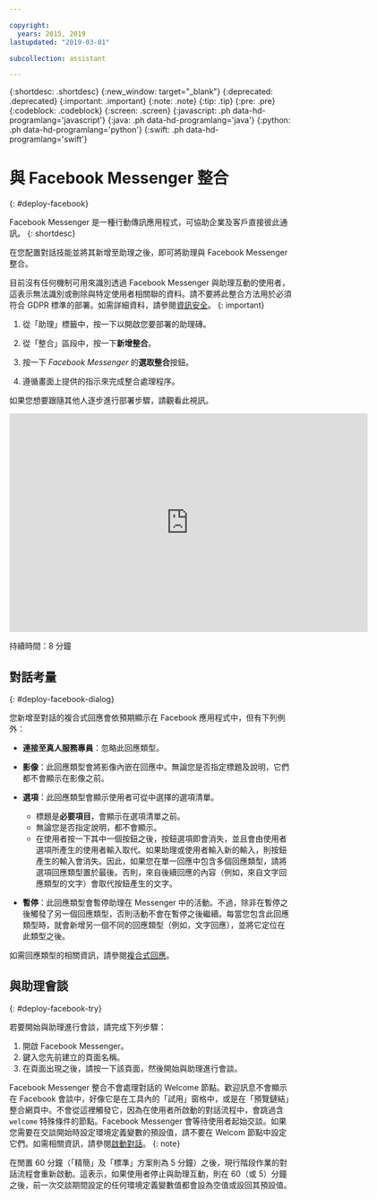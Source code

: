 ```yaml
---

copyright:
  years: 2015, 2019
lastupdated: "2019-03-01"

subcollection: assistant

---
```


{:shortdesc: .shortdesc}
{:new_window: target="_blank"}
{:deprecated: .deprecated}
{:important: .important}
{:note: .note}
{:tip: .tip}
{:pre: .pre}
{:codeblock: .codeblock}
{:screen: .screen}
{:javascript: .ph data-hd-programlang='javascript'}
{:java: .ph data-hd-programlang='java'}
{:python: .ph data-hd-programlang='python'}
{:swift: .ph data-hd-programlang='swift'}

# 與 Facebook Messenger 整合
{: #deploy-facebook}

Facebook Messenger 是一種行動傳訊應用程式，可協助企業及客戶直接彼此通訊。
{: shortdesc}

在您配置對話技能並將其新增至助理之後，即可將助理與 Facebook Messenger 整合。

目前沒有任何機制可用來識別透過 Facebook Messenger 與助理互動的使用者，這表示無法識別或刪除與特定使用者相關聯的資料。請不要將此整合方法用於必須符合 GDPR 標準的部署。如需詳細資料，請參閱[資訊安全](/docs/services/assistant?topic=assistant-information-security)。
{: important}

1.  從「助理」標籤中，按一下以開啟您要部署的助理磚。

1.  從「整合」區段中，按一下**新增整合**。

1.  按一下 *Facebook Messenger* 的**選取整合**按鈕。

1.  遵循畫面上提供的指示來完成整合處理程序。

如果您想要跟隨其他人逐步進行部署步驟，請觀看此視訊。

<iframe class="embed-responsive-item" id="youtubeplayer" title="逐步進行 Facebook 部署步驟" type="text/html" width="640" height="390" src="https://www.youtube.com/embed/8o-FFU5sYNM?rel=0" frameborder="0" webkitallowfullscreen mozallowfullscreen allowfullscreen> </iframe>

持續時間：8 分鐘

## 對話考量
{: #deploy-facebook-dialog}

您新增至對話的複合式回應會依預期顯示在 Facebook 應用程式中，但有下列例外：

- **連接至真人服務專員**：忽略此回應類型。

- **影像**：此回應類型會將影像內嵌在回應中。無論您是否指定標題及說明，它們都不會顯示在影像之前。

- **選項**：此回應類型會顯示使用者可從中選擇的選項清單。

  - 標題是**必要項目**，會顯示在選項清單之前。
  - 無論您是否指定說明，都不會顯示。
  - 在使用者按一下其中一個按鈕之後，按鈕選項即會消失，並且會由使用者選項所產生的使用者輸入取代。如果助理或使用者輸入新的輸入，則按鈕產生的輸入會消失。因此，如果您在單一回應中包含多個回應類型，請將選項回應類型置於最後。否則，來自後續回應的內容（例如，來自文字回應類型的文字）會取代按鈕產生的文字。

- **暫停**：此回應類型會暫停助理在 Messenger 中的活動。不過，除非在暫停之後觸發了另一個回應類型，否則活動不會在暫停之後繼續。每當您包含此回應類型時，就會新增另一個不同的回應類型（例如，文字回應），並將它定位在此類型之後。

如需回應類型的相關資訊，請參閱[複合式回應](/docs/services/assistant?topic=assistant-dialog-overview#dialog-overview-multimedia)。

## 與助理會談
{: #deploy-facebook-try}

若要開始與助理進行會談，請完成下列步驟：

1.  開啟 Facebook Messenger。
1.  鍵入您先前建立的頁面名稱。
1.  在頁面出現之後，請按一下該頁面，然後開始與助理進行會談。

Facebook Messenger 整合不會處理對話的 Welcome 節點。歡迎訊息不會顯示在 Facebook 會談中，好像它是在工具內的「試用」窗格中，或是在「預覽鏈結」整合網頁中。不會從這裡觸發它，因為在使用者所啟動的對話流程中，會跳過含 `welcome` 特殊條件的節點。Facebook Messenger 會等待使用者起始交談。如果您需要在交談開始時設定環境定義變數的預設值，請不要在 Welcom 節點中設定它們。如需相關資訊，請參閱[啟動對話](/docs/services/assistant?topic=assistant-dialog-start)。
{: note}

在閒置 60 分鐘（「精簡」及「標準」方案則為 5 分鐘）之後，現行階段作業的對話流程會重新啟動。這表示，如果使用者停止與助理互動，則在 60（或 5）分鐘之後，前一次交談期間設定的任何環境定義變數值都會設為空值或設回其預設值。
